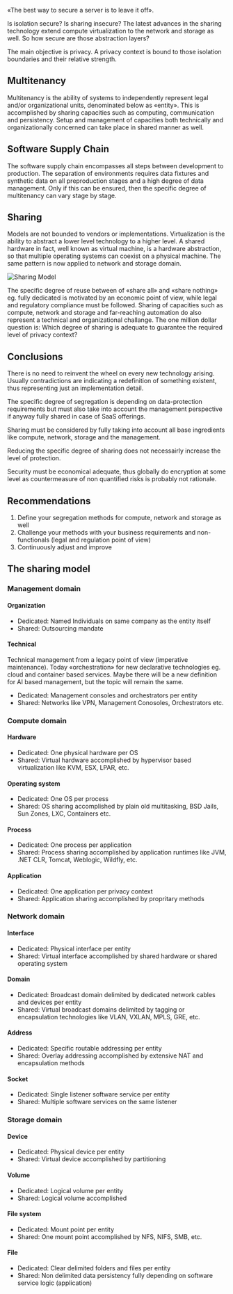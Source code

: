 «The best way to secure a server is to leave it off». 

Is isolation secure? Is sharing insecure? The latest advances in the sharing technology extend compute virtualization to the network and storage as well. So how secure are those abstraction layers?

The main objective is privacy. A privacy context is bound to those isolation boundaries and their relative strength.

## Multitenancy
Multitenancy is the ability of systems to independently represent legal and/or organizational units, denominated below as «entity». This is accomplished by sharing capacities such as computing, communication and persistency. Setup and management of capacities both technically and organizationally concerned can take place in shared manner as well.

## Software Supply Chain 
The software supply chain encompasses all steps between development to production. The separation of environments requires data fixtures and synthetic data on all preproduction stages and a high degree of data management. Only if this can be ensured, then the specific degree of multitenancy can vary stage by stage.

## Sharing
Models are not bounded to vendors or implementations. Virtualization is the ability to abstract a lower level technology to a higher level. A shared hardware in fact, well known as virtual machine, is a hardware abstraction, so that multiple operating systems can coexist on a physical machine. The same pattern is now applied to network and storage domain.

![Sharing Model](https://flavio.aiello.ch/assets/images/usm.png)

The specific degree of reuse between of «share all» and «share nothing» eg. fully dedicated is motivated by an economic point of view, while legal and regulatory compliance must be followed. Sharing of capacities such as compute, network and storage and far-reaching automation do also represent a technical and organizational challange. The one million dollar question is: Which degree of sharing is adequate to guarantee the required level of privacy context?

## Conclusions
There is no need to reinvent the wheel on every new technology arising. Usually contradictions are indicating a redefinition of something existent, thus representing just an implementation detail. 

The specific degree of segregation is depending on data-protection requirements but must also take into account the management perspective if anyway fully shared in case of SaaS offerings. 

Sharing must be considered by fully taking into account all base ingredients like compute, network, storage and the management. 

Reducing the specific degree of sharing does not necessairly increase the level of protection.

Security must be economical adequate, thus globally do encryption at some level as countermeasure of non quantified risks is probably not rationale.

## Recommendations

1.	Define your segregation methods for compute, network and storage as well
2.	Challenge your methods with your business requirements and non-functionals (legal and regulation point of view)
3.	Continuously adjust and improve

## The sharing model

### Management domain

#### Organization
- Dedicated: Named Individuals on same company as the entity itself
- Shared: Outsourcing mandate 

#### Technical
Technical management from a legacy point of view (imperative maintenance). Today «orchestration» for new declarative technologies eg. cloud and container based services. Maybe there will be a new definition for AI based management, but the topic will remain the same.

- Dedicated: Management consoles and orchestrators per entity
- Shared: Networks like VPN, Management Conosoles, Orchestrators etc.

### Compute domain

#### Hardware
- Dedicated: One physical hardware per OS
- Shared: Virtual hardware accomplished by hypervisor based virtualization like KVM, ESX, LPAR, etc.

#### Operating system
- Dedicated: One OS per process
- Shared: OS sharing accomplished by plain old multitasking, BSD Jails, Sun Zones, LXC, Containers etc. 

#### Process
- Dedicated: One process per application
- Shared: Process sharing accomplished by application runtimes like JVM, .NET CLR, Tomcat, Weblogic, Wildfly, etc.

#### Application
- Dedicated: One application per privacy context
- Shared: Application sharing accomplished by propritary methods

### Network domain

#### Interface
- Dedicated: Physical interface per entity
- Shared: Virtual interface accomplished by shared hardware or shared operating system

#### Domain
- Dedicated: Broadcast domain delimited by dedicated network cables and devices per entity
- Shared: Virtual broadcast domains delimited by tagging or encapsulation technologies like VLAN, VXLAN, MPLS, GRE, etc.

#### Address
- Dedicated: Specific routable addressing per entity
- Shared: Overlay addressing accomplished by extensive NAT and encapsulation methods

#### Socket
- Dedicated: Single listener software service per entity
- Shared: Multiple software services on the same listener 

### Storage domain

#### Device
- Dedicated: Physical device per entity
- Shared: Virtual device accomplished by partitioning

#### Volume
- Dedicated: Logical volume per entity
- Shared: Logical volume accomplished 

#### File system
* Dedicated: Mount point per entity 
* Shared: One mount point accomplished by NFS, NIFS, SMB, etc.

#### File
* Dedicated: Clear delimited folders and files per entity
* Shared: Non delimited data persistency fully depending on software service logic (application)
